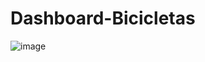 # Dashboard-Bicicletas
![image](https://github.com/user-attachments/assets/c343d87d-f807-45d4-b329-8ce9cd3f7d6b)

